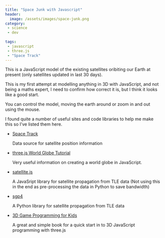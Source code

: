 ```yaml
---
title: "Space Junk with Javascript"
header:
  image: /assets/images/space-junk.png
category:
 - science
 - dev
 
tags:
 - javascript
 - three.js
 - "Space Track"
---
```


This is a JavaScript model of the existing satellites oribiting our Earth at present 
(only satellites updated in last 30 days).

<div id="space-junk" style="width:100%; background:black;"></div>
<script src="https://code.jquery.com/jquery-3.2.1.min.js"></script>
<script src="/assets/js/threejs/three.min.js"></script>
<script src="/assets/js/threejs/OrbitControls.js"></script>
<script>

  let aspectRatio = '16:9';
  let POS_X = 1800;
  let POS_Y = 1000;
  let POS_Z = 1800;
  let WIDTH;
  let HEIGHT;

  let FOV = 45;
  let NEAR = 1;
  let FAR = 4000;

  let controls, scene, camera, renderer;

  function getRatioFactor(aspectRatio) {
    switch (aspectRatio) {
      case '16:9':
        return 0.5625;
      case '4:3':
        return 0.75;
    }
  }

  function init() {
  
  $("#space-junk").css('border', '1px solid red');
  WIDTH = $("#space-junk").outerWidth();
  HEIGHT = WIDTH * getRatioFactor(aspectRatio)

  $("#space-junk").css('height', HEIGHT + 'px');

  // This is where stuff in our animation will happen:
  scene = new THREE.Scene();

  // This will draw what the camera sees onto the screen:
  renderer = new THREE.WebGLRenderer();
  renderer.setSize(WIDTH, HEIGHT);

  // 3D red/green
  //anaglyphRenderer = new THREE.AnaglyphEffect( renderer );
  //anaglyphRenderer.setSize(WIDTH, HEIGHT);

renderer.setClearColor(0x111111);
$("#space-junk").append(renderer.domElement);

// Create Globe
// setup a camera that points to the center
camera = new THREE.PerspectiveCamera(FOV, WIDTH / HEIGHT, NEAR, FAR);
camera.position.set(POS_X, POS_Y, POS_Z);
camera.lookAt(new THREE.Vector3(0, 0, 0));
scene.add(camera);

controls = new THREE.OrbitControls( camera, renderer.domElement );
//controls.target.copy( vector );
//controls = new THREE.OrbitControls(camera);
//        controls.damping = 0.2;
//controls.addEventListener('change', render);
  }

  // ref: http://stackoverflow.com/a/1293163/2343
  // This will parse a delimited string into an array of
  // arrays. The default delimiter is the comma, but this
  // can be overriden in the second argument.
  function csvToArray(strData, strDelimiter) {
    // Check to see if the delimiter is defined. If not,
    // then default to comma.
    strDelimiter = (strDelimiter || ",");

// Create a regular expression to parse the CSV values.
let objPattern = new RegExp(
    (
      // Delimiters.
        "(\\" + strDelimiter + "|\\r?\\n|\\r|^)" +

  // Quoted fields.
"(?:\"([^\"]*(?:\"\"[^\"]*)*)\"|" +

  // Standard fields.
"([^\"\\" + strDelimiter + "\\r\\n]*))"
    ),
    "gi"
);


// Create an array to hold our data. Give the array
// a default empty first row.
let arrData = [[]];

// Create an array to hold our individual pattern
// matching groups.
let arrMatches = null;


// Keep looping over the regular expression matches
// until we can no longer find a match.
while (arrMatches = objPattern.exec( strData )){

  // Get the delimiter that was found.
  let strMatchedDelimiter = arrMatches[ 1 ];

  // Check to see if the given delimiter has a length
  // (is not the start of string) and if it matches
  // field delimiter. If id does not, then we know
  // that this delimiter is a row delimiter.
  if (
      strMatchedDelimiter.length &&
      strMatchedDelimiter !== strDelimiter
  ){

// Since we have reached a new row of data,
// add an empty row to our data array.
arrData.push( [] );

  }

  let strMatchedValue;

  // Now that we have our delimiter out of the way,
  // let's check to see which kind of value we
  // captured (quoted or unquoted).
  if (arrMatches[ 2 ]){

// We found a quoted value. When we capture
// this value, unescape any double quotes.
strMatchedValue = arrMatches[ 2 ].replace(
    new RegExp( "\"\"", "g" ),
    "\""
);

  } else {

// We found a non-quoted value.
strMatchedValue = arrMatches[ 3 ];

  }


  // Now that we have our value string, let's add
  // it to the data array.
  arrData[ arrData.length - 1 ].push( strMatchedValue );
}
console.log(arrData, 'arrData');
// Return the parsed data.
return( arrData );
  }


  // Add the earth
  // Earth radius = 6371 so we divided by 10 here
  function addEarth() {
    let spGeo = new THREE.SphereGeometry(637, 30, 30);
    console.log("got here as well");
    // load a resource
    var loader = new THREE.TextureLoader();
        loader.load(
            // resource URL
            "/assets/images/globe-1.jpg",
            // Function when resource is loaded
            function ( texture ) {
            console.log("got here");
                    texture.minFilter = THREE.LinearFilter;
                     let mat2 = new THREE.MeshPhongMaterial({
                       map: texture,
                       shininess: 0.2
                     });
                     sp = new THREE.Mesh(spGeo, mat2);
                     scene.add(sp);
            },
            // Function called when download progresses
            function ( xhr ) {
                console.log( (xhr.loaded / xhr.total * 100) + '% loaded' );
            },
            // Function called when download errors
            function ( xhr ) {
                console.log( 'An error happened' );
            }
        );
  }

  // add a simple light
  function addLights() {
  console.log("Adding lights");
    let light = new THREE.DirectionalLight(0xffffff);
    scene.add(light);
    light.position.set(POS_X, POS_Y, POS_Z);
  }


  function addSatellites() {
console.log("Adding satellites");
jQuery.get('/assets/data/satellite-data.csv', function(data) {
  let satelliteData = csvToArray(data);
  // Create geometry to merge cubes in to for efficiency
  let geom = new THREE.Geometry();
  let cubeMat = new THREE.MeshLambertMaterial({color: 0xffffff, opacity: 0.6, emissive: 0xffffff});
  //let cubeMat = new THREE.MeshLambertMaterial({opacity: 0.6});
  let materials = [];
  
  let count = 0;
  
  jQuery.each(satelliteData, function (sat) {
  
  // DEBUG /////////
  count++;
  if (count>10) return false;
  // END DEBUG//////
  
let x = sat[0] / 10;
let y = sat[1] / 10;
let z = sat[2] / 10;
let size = 5;

console.log('Creating cube at ' + x + ', ' + y + ', ' + z);

let cube = new THREE.Mesh(new THREE.BoxGeometry(size, size, size, 1, 1, 1));
materials.push(cubeMat);

cube.position.x = x;
cube.position.y = y;
cube.position.z = z;
cube.lookAt(new THREE.Vector3(0, 0, 0));

cube.updateMatrix();
geom.merge(cube.geometry, cube.matrix);
  });

  let satellites = new THREE.Mesh(geom, new THREE.MeshFaceMaterial(materials));
  scene.add(satellites);
  console.log("added satellites");
});
  }

  function createCube(x, y, z, colour, size) {

if (!colour) {
  colour = 0xffffff;
}

if (!size) {
  size = 5;
}

return cube;
  }

  function render() {
    //var timer = Date.now() * 0.0001;
    //camera.position.x = (Math.cos(timer) * 1800);
    //camera.position.z = (Math.sin(timer) * 1800);
    //camera.lookAt(scene.position);
    //light.position.x = (Math.cos(timer) * 1800);
    //light.position.z = (Math.sin(timer) * 1800);
    ////light.position = camera.position;
    //light.lookAt(scene.position);

renderer.render(scene, camera);
//anaglyphRenderer.render( scene, camera );
requestAnimationFrame(render);
controls.update();
  }

  

  $(document).ready(function () {
  console.log("Page loaded");
  init();

  addEarth();
  addLights();
  addSatellites();
  render();
  });
</script>

This is my first attempt at modelling anything in 3D with JavaScript, and not being a maths expert, 
I need to confirm how correct it is, but I think it looks like a good start.

You can control the model, moving the earth around or zoom in and out using the mouse.

I found quite a number of useful sites and code libraries to help me make this so I've listed
them here.


* [Space Track](https://www.space-track.org)

  Data source for satellite position information
  
* [three.js World Globe Tutorial](http://www.smartjava.org/content/render-open-data-3d-world-globe-threejs)

  Very useful information on creating a world globe in JavaScript.
  
* [satellite.js](https://github.com/shashwatak/satellite-js)

  A JavaSript library for satellite propagation from TLE data (Not using this in the end as
    pre-processing the data in Python to save bandwidth)
    
* [sgp4](https://pypi.python.org/pypi/sgp4/")

  A Python library for satellite propagation from TLE data
  
* [3D Game Programming for Kids](http://www.amazon.co.uk/gp/product/B00HUEG8O6/ref=as_li_tl?ie=UTF8&camp=1634&creative=19450&creativeASIN=B00HUEG8O6&linkCode=as2&tag=chrismacphers-21)

  A great and simple book for a quick start in to 3D JavaScript programming with three.js 







